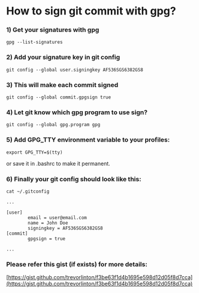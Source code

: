 # How to sign git commit with gpg?

### 1) Get your signatures with gpg

```
gpg --list-signatures
```

### 2) Add your signature key in git config

```
git config --global user.signingkey AF536SGS6382GS8
```

### 3) This will make each commit signed

```
git config --global commit.gpgsign true
```

### 4) Let git know which gpg program to use sign?

```
git config --global gpg.program gpg
```

### 5) Add GPG_TTY environment variable to your profiles:

```
export GPG_TTY=$(tty)
```

or save it in .bashrc to make it permanent.

### 6) Finally your git config should look like this:

```
cat ~/.gitconfig
```

```
...

[user]
        email = user@email.com
        name = John Doe
        signingkey = AF536SGS6382GS8
[commit]
        gpgsign = true

...
```

### Please refer this gist (if exists) for more details:

[https://gist.github.com/trevorlinton/f3be63f1d4b1695e598d12d05f8d7cca](https://gist.github.com/trevorlinton/f3be63f1d4b1695e598d12d05f8d7cca)
